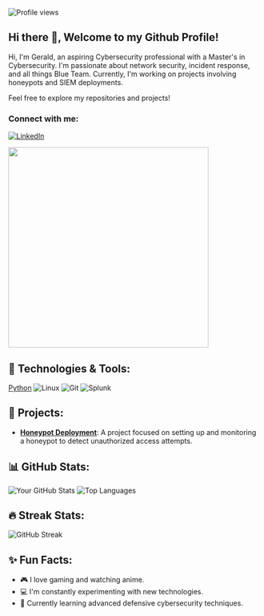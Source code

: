 ![Profile views](https://komarev.com/ghpvc/?username=GeraldIhekwaba)

## Hi there 👋, Welcome to my Github Profile!
Hi, I'm Gerald, an aspiring Cybersecurity professional with a Master's in Cybersecurity. I'm passionate about network security, incident response, and all things Blue Team. Currently, I'm working on projects involving honeypots and SIEM deployments.

Feel free to explore my repositories and projects!

### Connect with me: 
[![LinkedIn](https://img.shields.io/badge/LinkedIn-0077B5?style=for-the-badge&logo=linkedin&logoColor=white)](https://www.linkedin.com/in/gerald-ihekwaba/)

<img src="https://media.giphy.com/media/JIX9t2j0ZTN9S/giphy.gif" width="400"/>

## 🔧 Technologies & Tools:
[Python](https://img.shields.io/badge/-Python-333?style=flat&logo=python) 
![Linux](https://img.shields.io/badge/-Linux-333?style=flat&logo=linux) 
![Git](https://img.shields.io/badge/-Git-333?style=flat&logo=git)
![Splunk](https://img.shields.io/badge/-Splunk-333?style=flat&logo=splunk)

## 🚀 Projects:

- **[Honeypot Deployment](https://github.com/GeraldIhekwaba/honeypot-project)**: A project focused on setting up and monitoring a honeypot to detect unauthorized access attempts.


## 📊 GitHub Stats:
![Your GitHub Stats](https://github-readme-stats.vercel.app/api?username=GeraldIhekwaba&show_icons=true&theme=dark)
![Top Languages](https://github-readme-stats.vercel.app/api/top-langs/?username=GeraldIhekwaba&layout=compact&theme=dark)

## 🔥 Streak Stats:
![GitHub Streak](https://github-readme-streak-stats.herokuapp.com/?user=yourusername&theme=dark)

## ✨ Fun Facts:
- 🎮 I love gaming and watching anime.
- 💻 I'm constantly experimenting with new technologies.
- 🌱 Currently learning advanced defensive cybersecurity techniques.

<!--
**GeraldIhekwaba/GeraldIhekwaba** is a ✨ _special_ ✨ repository because its `README.md` (this file) appears on your GitHub profile.

Here are some ideas to get you started:

- 🔭 I’m currently working on ...
- 🌱 I’m currently learning ...
- 👯 I’m looking to collaborate on ...
- 🤔 I’m looking for help with ...
- 💬 Ask me about ...
- 📫 How to reach me: ...
- 😄 Pronouns: ...
- ⚡ Fun fact: ...
-->
